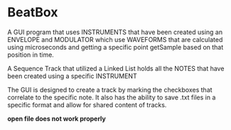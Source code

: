 # BeatBox
A GUI program that uses INSTRUMENTS that have been created using an ENVELOPE and MODULATOR which use WAVEFORMS that are calculated using microseconds and getting a specific point getSample based on that position in time.

A Sequence Track that utilized a Linked List holds all the NOTES that have been created using a specific INSTRUMENT 

The GUI is designed to create a track by marking the checkboxes that correlate to the specific note.
It also has the ability to save .txt files in a specific format and allow for shared content of tracks.

**open file does not work properly**

